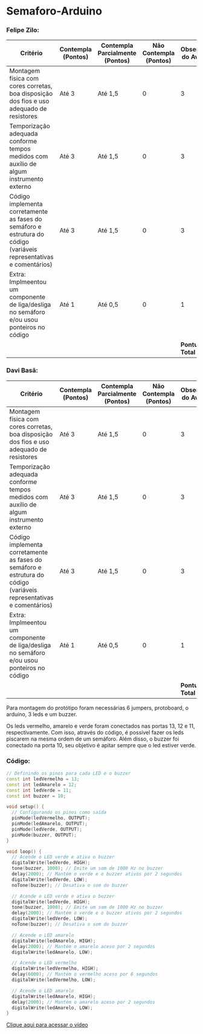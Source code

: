 # Semaforo-Arduino

### Felipe Zilo:

| Critério                                                                                                 | Contempla (Pontos) | Contempla Parcialmente (Pontos) | Não Contempla (Pontos) | Observações do Avaliador |
|---------------------------------------------------------------------------------------------------------|--------------------|----------------------------------|--------------------------|---------------------------|
| Montagem física com cores corretas, boa disposição dos fios e uso adequado de resistores                | Até 3              | Até 1,5                            | 0                        |         3                  |
| Temporização adequada conforme tempos medidos com auxílio de algum instrumento externo                  | Até 3              | Até 1,5                          | 0                        |                  3         |
| Código implementa corretamente as fases do semáforo e estrutura do código (variáveis representativas e comentários) | Até 3              | Até 1,5                          | 0                        |        3                   |
| Extra: Implmeentou um componente de liga/desliga no semáforo e/ou usou ponteiros no código | Até 1              |  Até 0,5                         | 0                        |                1           |
|  |                                                             |  | |**Pontuação Total** 10|


### Davi Basã:

| Critério                                                                                                 | Contempla (Pontos) | Contempla Parcialmente (Pontos) | Não Contempla (Pontos) | Observações do Avaliador |
|---------------------------------------------------------------------------------------------------------|--------------------|----------------------------------|--------------------------|---------------------------|
| Montagem física com cores corretas, boa disposição dos fios e uso adequado de resistores                | Até 3              | Até 1,5                            | 0                        |         3                  |
| Temporização adequada conforme tempos medidos com auxílio de algum instrumento externo                  | Até 3              | Até 1,5                          | 0                        |                  3         |
| Código implementa corretamente as fases do semáforo e estrutura do código (variáveis representativas e comentários) | Até 3              | Até 1,5                          | 0                        |        3                   |
| Extra: Implmeentou um componente de liga/desliga no semáforo e/ou usou ponteiros no código | Até 1              |  Até 0,5                         | 0                        |                1           |
|  |                                                             |  | |**Pontuação Total** 10|

Para montagem do protótipo foram necessárias 6 jumpers, protoboard, o arduíno, 3 leds e um buzzer.

Os leds vermelho, amarelo e verde foram conectados nas portas 13, 12 e 11, respectivamente. Com isso, através do código, é possível fazer os leds piscarem na mesma ordem de um semáforo. Além disso, o buzzer foi conectado na porta 10, seu objetivo é apitar sempre que o led estiver verde.

### Código:
```C++
// Definindo os pinos para cada LED e o buzzer
const int ledVermelho = 13;
const int ledAmarelo = 12;
const int ledVerde = 11;
const int buzzer = 10;

void setup() {
  // Configurando os pinos como saída
  pinMode(ledVermelho, OUTPUT);
  pinMode(ledAmarelo, OUTPUT);
  pinMode(ledVerde, OUTPUT);
  pinMode(buzzer, OUTPUT);
}

void loop() {
  // Acende o LED verde e ativa o buzzer
  digitalWrite(ledVerde, HIGH);
  tone(buzzer, 1000); // Emite um som de 1000 Hz no buzzer
  delay(2000); // Mantém o verde e o buzzer ativos por 2 segundos
  digitalWrite(ledVerde, LOW);
  noTone(buzzer); // Desativa o som do buzzer

  // Acende o LED verde e ativa o buzzer
  digitalWrite(ledVerde, HIGH);
  tone(buzzer, 1000); // Emite um som de 1000 Hz no buzzer
  delay(2000); // Mantém o verde e o buzzer ativos por 2 segundos
  digitalWrite(ledVerde, LOW);
  noTone(buzzer); // Desativa o som do buzzer

  // Acende o LED amarelo
  digitalWrite(ledAmarelo, HIGH);
  delay(2000); // Mantém o amarelo aceso por 2 segundos
  digitalWrite(ledAmarelo, LOW);

  // Acende o LED vermelho
  digitalWrite(ledVermelho, HIGH);
  delay(6000); // Mantém o vermelho aceso por 6 segundos
  digitalWrite(ledVermelho, LOW);

  // Acende o LED amarelo
  digitalWrite(ledAmarelo, HIGH);
  delay(2000); // Mantém o amarelo aceso por 2 segundos
  digitalWrite(ledAmarelo, LOW);
}
```

[Clique aqui para acessar o vídeo]([https://drive.google.com/drive/u/0/home](https://drive.google.com/file/d/1ZelHFKuD_vnEPZsj4DEaX8XDzxXph1cy/view?usp=drivesdk))
